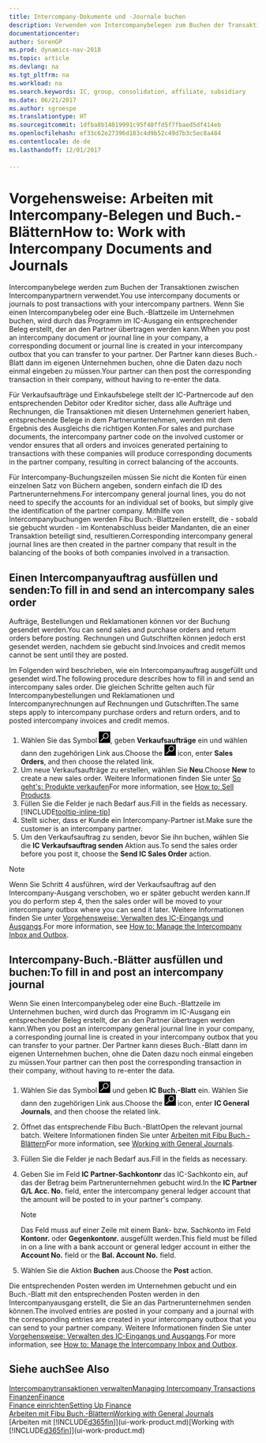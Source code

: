 ```yaml
---
title: Intercompany-Dokumente und -Journale buchen
description: Verwenden von Intercompanybelegen zum Buchen der Transaktionen zwischen Intercompanypartnern
documentationcenter: 
author: SorenGP
ms.prod: dynamics-nav-2018
ms.topic: article
ms.devlang: na
ms.tgt_pltfrm: na
ms.workload: na
ms.search.keywords: IC, group, consolidation, affiliate, subsidiary
ms.date: 06/21/2017
ms.author: sgroespe
ms.translationtype: HT
ms.sourcegitcommit: 1dfba8b14019991c95f40ffd5f7fbaed5df414eb
ms.openlocfilehash: ef33c62e27396d183c4d9b52c49d7b3c5ec8a484
ms.contentlocale: de-de
ms.lasthandoff: 12/01/2017

---
```

# <a name="how-to-work-with-intercompany-documents-and-journals"></a><span data-ttu-id="2f5f6-103">Vorgehensweise: Arbeiten mit Intercompany-Belegen und Buch.-Blättern</span><span class="sxs-lookup"><span data-stu-id="2f5f6-103">How to: Work with Intercompany Documents and Journals</span></span>
<span data-ttu-id="2f5f6-104">Intercompanybelege werden zum Buchen der Transaktionen zwischen Intercompanypartnern verwendet.</span><span class="sxs-lookup"><span data-stu-id="2f5f6-104">You use intercompany documents or journals to post transactions with your intercompany partners.</span></span> <span data-ttu-id="2f5f6-105">Wenn Sie einen Intercompanybeleg oder eine Buch.-Blattzeile im Unternehmen buchen, wird durch das Programm im IC-Ausgang ein entsprechender Beleg erstellt, der an den Partner übertragen werden kann.</span><span class="sxs-lookup"><span data-stu-id="2f5f6-105">When you post an intercompany document or journal line in your company, a corresponding document or journal line is created in your intercompany outbox that you can transfer to your partner.</span></span> <span data-ttu-id="2f5f6-106">Der Partner kann dieses Buch.-Blatt dann im eigenen Unternehmen buchen, ohne die Daten dazu noch einmal eingeben zu müssen.</span><span class="sxs-lookup"><span data-stu-id="2f5f6-106">Your partner can then post the corresponding transaction in their company, without having to re-enter the data.</span></span>

<span data-ttu-id="2f5f6-107">Für Verkaufsaufträge und Einkaufsbelege stellt der IC-Partnercode auf den entsprechenden Debitor oder Kreditor sicher, dass alle Aufträge und Rechnungen, die Transaktionen mit diesen Unternehmen generiert haben, entsprechende Belege in dem Partnerunternehmen, werden mit dem Ergebnis des Ausgleichs die richtigen Konten.</span><span class="sxs-lookup"><span data-stu-id="2f5f6-107">For sales and purchase documents, the intercompany partner code on the involved customer or vendor ensures that all orders and invoices generated pertaining to transactions with these companies will produce corresponding documents in the partner company, resulting in correct balancing of the accounts.</span></span>

<span data-ttu-id="2f5f6-108">Für Intercompany-Buchungszeilen müssen Sie nicht die Konten für einen einzelnen Satz von Büchern angeben, sondern einfach die ID des Partnerunternehmens.</span><span class="sxs-lookup"><span data-stu-id="2f5f6-108">For intercompany general journal lines, you do not need to specify the accounts for an individual set of books, but simply give the identification of the partner company.</span></span> <span data-ttu-id="2f5f6-109">Mithilfe von Intercompanybuchungen werden Fibu Buch.-Blattzeilen erstellt, die - sobald sie gebucht wurden - im Kontenabschluss beider Mandanten, die an einer Transaktion beteiligt sind, resultieren.</span><span class="sxs-lookup"><span data-stu-id="2f5f6-109">Corresponding intercompany general journal lines are then created in the partner company that result in the balancing of the books of both companies involved in a transaction.</span></span>

## <a name="to-fill-in-and-send-an-intercompany-sales-order"></a><span data-ttu-id="2f5f6-110">Einen Intercompanyauftrag ausfüllen und senden:</span><span class="sxs-lookup"><span data-stu-id="2f5f6-110">To fill in and send an intercompany sales order</span></span>
<span data-ttu-id="2f5f6-111">Aufträge, Bestellungen und Reklamationen können vor der Buchung gesendet werden.</span><span class="sxs-lookup"><span data-stu-id="2f5f6-111">You can send sales and purchase orders and return orders before posting.</span></span> <span data-ttu-id="2f5f6-112">Rechnungen und Gutschriften können jedoch erst gesendet werden, nachdem sie gebucht sind.</span><span class="sxs-lookup"><span data-stu-id="2f5f6-112">Invoices and credit memos cannot be sent until they are posted.</span></span>

<span data-ttu-id="2f5f6-113">Im Folgenden wird beschrieben, wie ein Intercompanyauftrag ausgefüllt und gesendet wird.</span><span class="sxs-lookup"><span data-stu-id="2f5f6-113">The following procedure describes how to fill in and send an intercompany sales order.</span></span> <span data-ttu-id="2f5f6-114">Die gleichen Schritte gelten auch für Intercompanybestellungen und Reklamationen und Intercompanyrechnungen auf Rechnungen und Gutschriften.</span><span class="sxs-lookup"><span data-stu-id="2f5f6-114">The same steps apply to intercompany purchase orders and return orders, and to posted intercompany invoices and credit memos.</span></span>  

1. <span data-ttu-id="2f5f6-115">Wählen Sie das Symbol ![Nach Seite oder Bericht suchen](media/ui-search/search_small.png "Symbol Nach Seite oder Bericht suchen"), geben **Verkaufsaufträge** ein und wählen dann den zugehörigen Link aus.</span><span class="sxs-lookup"><span data-stu-id="2f5f6-115">Choose the ![Search for Page or Report](media/ui-search/search_small.png "Search for Page or Report icon") icon, enter **Sales Orders**, and then choose the related link.</span></span>  
2. <span data-ttu-id="2f5f6-116">Um neue Verkaufsaufträge zu erstellen, wählen Sie **Neu**.</span><span class="sxs-lookup"><span data-stu-id="2f5f6-116">Choose **New** to create a new sales order.</span></span> <span data-ttu-id="2f5f6-117">Weitere Informationen finden Sie unter [So geht's: Produkte verkaufen](sales-how-sell-products.md)</span><span class="sxs-lookup"><span data-stu-id="2f5f6-117">For more information, see [How to: Sell Products](sales-how-sell-products.md).</span></span>  
3. <span data-ttu-id="2f5f6-118">Füllen Sie die Felder je nach Bedarf aus.</span><span class="sxs-lookup"><span data-stu-id="2f5f6-118">Fill in the fields as necessary.</span></span> [!INCLUDE[tooltip-inline-tip](includes/tooltip-inline-tip_md.md)]
4. <span data-ttu-id="2f5f6-119">Stellt sicher, dass er Kunde ein Intercompany-Partner ist.</span><span class="sxs-lookup"><span data-stu-id="2f5f6-119">Make sure the customer is an intercompany partner.</span></span>
5. <span data-ttu-id="2f5f6-120">Um den Verkaufsauftrag zu senden, bevor Sie ihn buchen, wählen Sie die **IC Verkaufsauftrag senden** Aktion aus.</span><span class="sxs-lookup"><span data-stu-id="2f5f6-120">To send the sales order before you post it, choose the **Send IC Sales Order** action.</span></span>

> [!NOTE]
> <span data-ttu-id="2f5f6-121">Wenn Sie Schritt 4 ausführen, wird der Verkaufsauftrag auf den Intercompany-Ausgang verschoben, wo er später gebucht werden kann.</span><span class="sxs-lookup"><span data-stu-id="2f5f6-121">If you do perform step 4, then the sales order will be moved to your intercompany outbox where you can send it later.</span></span> <span data-ttu-id="2f5f6-122">Weitere Informationen finden Sie unter [Vorgehensweise: Verwalten des IC-Eingangs und Ausgangs](intercompany-how-manage-intercompany-inbox.md).</span><span class="sxs-lookup"><span data-stu-id="2f5f6-122">For more information, see [How to: Manage the Intercompany Inbox and Outbox](intercompany-how-manage-intercompany-inbox.md).</span></span>

## <a name="to-fill-in-and-post-an-intercompany-journal"></a><span data-ttu-id="2f5f6-123">Intercompany-Buch.-Blätter ausfüllen und buchen:</span><span class="sxs-lookup"><span data-stu-id="2f5f6-123">To fill in and post an intercompany journal</span></span>
<span data-ttu-id="2f5f6-124">Wenn Sie einen Intercompanybeleg oder eine Buch.-Blattzeile im Unternehmen buchen, wird durch das Programm im IC-Ausgang ein entsprechender Beleg erstellt, der an den Partner übertragen werden kann.</span><span class="sxs-lookup"><span data-stu-id="2f5f6-124">When you post an intercompany general journal line in your company, a corresponding journal line is created in your intercompany outbox that you can transfer to your partner.</span></span> <span data-ttu-id="2f5f6-125">Der Partner kann dieses Buch.-Blatt dann im eigenen Unternehmen buchen, ohne die Daten dazu noch einmal eingeben zu müssen.</span><span class="sxs-lookup"><span data-stu-id="2f5f6-125">Your partner can then post the corresponding transaction in their company, without having to re-enter the data.</span></span>

1. <span data-ttu-id="2f5f6-126">Wählen Sie das Symbol ![Nach Seite oder Bericht suchen](media/ui-search/search_small.png "Nach Seite oder Bericht suchen") und geben **IC Buch.-Blatt** ein. Wählen Sie dann den zugehörigen Link aus.</span><span class="sxs-lookup"><span data-stu-id="2f5f6-126">Choose the ![Search for Page or Report](media/ui-search/search_small.png "Search for Page or Report icon") icon, enter **IC General Journals**, and then choose the related link.</span></span>  
2. <span data-ttu-id="2f5f6-127">Öffnet das entsprechende Fibu Buch.-Blatt</span><span class="sxs-lookup"><span data-stu-id="2f5f6-127">Open the relevant journal batch.</span></span> <span data-ttu-id="2f5f6-128">Weitere Informationen finden Sie unter [Arbeiten mit Fibu Buch.-Blättern](ui-work-general-journals.md)</span><span class="sxs-lookup"><span data-stu-id="2f5f6-128">For more information, see [Working with General Journals](ui-work-general-journals.md).</span></span>
3. <span data-ttu-id="2f5f6-129">Füllen Sie die Felder je nach Bedarf aus.</span><span class="sxs-lookup"><span data-stu-id="2f5f6-129">Fill in the fields as necessary.</span></span>
4. <span data-ttu-id="2f5f6-130">Geben Sie im Feld **IC Partner-Sachkontonr** das IC-Sachkonto ein, auf das der Betrag beim Partnerunternehmen gebucht wird.</span><span class="sxs-lookup"><span data-stu-id="2f5f6-130">In the **IC Partner G/L Acc. No.** field, enter the intercompany general ledger account that the amount will be posted to in your partner's company.</span></span>

    > [!NOTE]
    > <span data-ttu-id="2f5f6-131">Das Feld muss auf einer Zeile mit einem Bank- bzw. Sachkonto im Feld **Kontonr.** oder  **Gegenkontonr.** ausgefüllt werden.</span><span class="sxs-lookup"><span data-stu-id="2f5f6-131">This field must be filled in on a line with a bank account or general ledger account in either the **Account No.** field or the **Bal. Account No.** field.</span></span>  
5. <span data-ttu-id="2f5f6-132">Wählen Sie die Aktion **Buchen** aus.</span><span class="sxs-lookup"><span data-stu-id="2f5f6-132">Choose the **Post** action.</span></span>

<span data-ttu-id="2f5f6-133">Die entsprechenden Posten werden im Unternehmen gebucht und ein Buch.-Blatt mit den entsprechenden Posten werden in den Intercompanyausgang erstellt, die Sie an das Partnerunternehmen senden können.</span><span class="sxs-lookup"><span data-stu-id="2f5f6-133">The involved entries are posted in your company and a journal with the corresponding entries are created in your intercompany outbox that you can send to your partner company.</span></span> <span data-ttu-id="2f5f6-134">Weitere Informationen finden Sie unter [Vorgehensweise: Verwalten des IC-Eingangs und Ausgangs](intercompany-how-manage-intercompany-inbox.md).</span><span class="sxs-lookup"><span data-stu-id="2f5f6-134">For more information, see [How to: Manage the Intercompany Inbox and Outbox](intercompany-how-manage-intercompany-inbox.md).</span></span> 

## <a name="see-also"></a><span data-ttu-id="2f5f6-135">Siehe auch</span><span class="sxs-lookup"><span data-stu-id="2f5f6-135">See Also</span></span>
[<span data-ttu-id="2f5f6-136">Intercompanytransaktionen verwalten</span><span class="sxs-lookup"><span data-stu-id="2f5f6-136">Managing Intercompany Transactions</span></span>](intercompany-manage.md)  
[<span data-ttu-id="2f5f6-137">Finanzen</span><span class="sxs-lookup"><span data-stu-id="2f5f6-137">Finance</span></span>](finance.md)  
[<span data-ttu-id="2f5f6-138">Finance einrichten</span><span class="sxs-lookup"><span data-stu-id="2f5f6-138">Setting Up Finance</span></span>](finance-setup-finance.md)  
[<span data-ttu-id="2f5f6-139">Arbeiten mit Fibu Buch.-Blättern</span><span class="sxs-lookup"><span data-stu-id="2f5f6-139">Working with General Journals</span></span>](ui-work-general-journals.md)  
<span data-ttu-id="2f5f6-140">[Arbeiten mit [!INCLUDE[d365fin](includes/d365fin_md.md)]](ui-work-product.md)</span><span class="sxs-lookup"><span data-stu-id="2f5f6-140">[Working with [!INCLUDE[d365fin](includes/d365fin_md.md)]](ui-work-product.md)</span></span>

